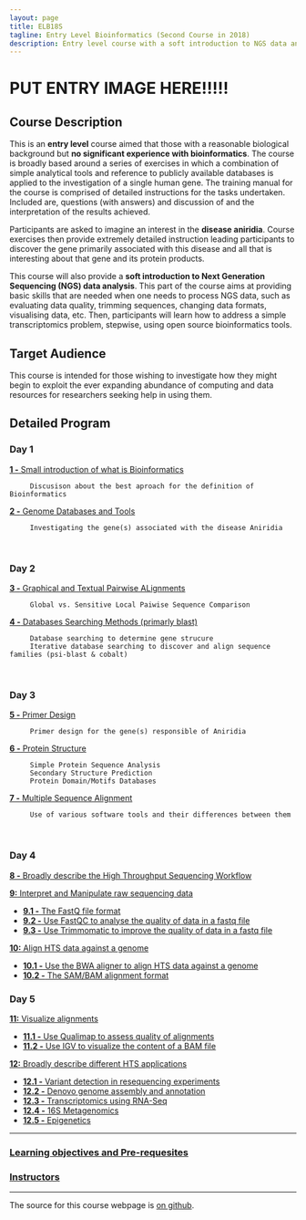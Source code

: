 ```yaml
---
layout: page
title: ELB18S
tagline: Entry Level Bioinformatics (Second Course in 2018)
description: Entry level course with a soft introduction to NGS data analysis 
---
```

# PUT ENTRY IMAGE HERE!!!!!

## Course Description
This is an **entry level** course aimed that those with a reasonable biological background but **no significant experience with bioinformatics**. The course is broadly based around a series of exercises in which a combination of simple analytical tools and reference to publicly available databases is applied to the investigation of a single human gene. The training manual for the course is comprised of detailed instructions for the tasks undertaken. Included are, questions (with answers) and discussion of and the interpretation of the results achieved.

Participants are asked to imagine an interest in the **disease aniridia**. Course exercises then provide extremely detailed instruction leading participants to discover the gene primarily associated with this disease and all that is interesting about that gene and its protein products.

This course will also provide a **soft introduction to Next Generation Sequencing (NGS) data analysis**. This part of the course aims at providing basic skills that are needed when one needs to process NGS data, such as evaluating data quality, trimming sequences, changing data formats, visualising data, etc. Then, participants will learn how to address a simple transcriptomics problem, stepwise, using open source bioinformatics tools.

## Target Audience
This course is intended for those wishing to investigate how they might begin to exploit the ever expanding abundance of computing and data resources for researchers seeking help in using them. 

## Detailed Program

### Day 1
[**1 -** Small introduction of what is Bioinformatics](assets/000-Bioinformatics_Definition.pdf)
        
         Discusison about the best aproach for the definition of Bioinformatics

[**2 -** Genome Databases and Tools](assets/01-Databases_Practical.pdf)

         Investigating the gene(s) associated with the disease Aniridia      
</br>

### Day 2
[**3 -** Graphical and Textual Pairwise ALignments](assets/02-Pairwise_Alignment_Practical.pdf)

         Global vs. Sensitive Local Paiwise Sequence Comparison

[**4 -** Databases Searching Methods (primarly blast)](assets/03-Database_Searching_Practical.pdf)

         Database searching to determine gene strucure
         Iterative database searching to discover and align sequence families (psi-blast & cobalt)
</br> 

### Day 3
[**5 -** Primer Design](assets/04-Primer_Design_Practical.pdf)

         Primer design for the gene(s) responsible of Aniridia 

[**6 -** Protein Structure](assets/05-Structure_Prediction_Practical.pdf)

         Simple Protein Sequence Analysis
         Secondary Structure Prediction
         Protein Domain/Motifs Databases

[**7 -** Multiple Sequence Alignment](assets/06-Multiple_Sequence_Alignment_Practical.pdf)

         Use of various software tools and their differences between them
</br>

### Day 4
[**8 -** Broadly describe the High Throughput Sequencing Workflow](pages/L08.md)

[**9:** Interpret and Manipulate raw sequencing data](pages/L09.md)
  + [**9.1 -** The FastQ file format](pages/L09.md/#LO9.1)
  + [**9.2 -** Use FastQC to analyse the quality of data in a fastq file](pages/L09.md/#LO9.2)
  + [**9.3 -** Use Trimmomatic to improve the quality of data in a fastq file](pages/L09.md/#LO9.3)

[**10:** Align HTS data against a genome](pages/L10.md)
  + [**10.1 -** Use the BWA aligner to align HTS data against a genome](pages/L10.md/#L10.1)
  + [**10.2 -** The SAM/BAM alignment format](pages/L10.md/#L10.2)

### Day 5
[**11:** Visualize alignments](pages/L11.md)
  + [**11.1 -** Use Qualimap to assess quality of alignments](pages/L11.md/#L11.1)
  + [**11.2 -** Use IGV to visualize the content of a BAM file](pages/L11.md/#L11.2)

[**12:** Broadly describe different HTS applications](pages/L12.md)
  + [**12.1 -** Variant detection in resequencing experiments](pages/L12.md/#L12.1)
  + [**12.2 -** Denovo genome assembly and annotation](pages/L12.md/#L12.2)
  + [**12.3 -** Transcriptomics using RNA-Seq](pages/L12.md/#L12.3)
  + [**12.4 -** 16S Metagenomics](pages/L12.html/#L12.4)
  + [**12.5 -** Epigenetics](pages/L12.md/#L12.5)

---

### [Learning objectives and Pre-requesites](pages/objectives_prerequesites.md)


### [Instructors](pages/instructors.md)
---

The source for this course webpage is [on github](https://github.com/GTPB/Web_course_template).
